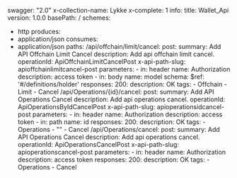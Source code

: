 swagger: "2.0"
x-collection-name: Lykke
x-complete: 1
info:
  title: Wallet_Api
  version: 1.0.0
basePath: /
schemes:
- http
produces:
- application/json
consumes:
- application/json
paths:
  /api/offchain/limit/cancel:
    post:
      summary: Add API Offchain Limit Cancel
      description: Add api offchain limit cancel.
      operationId: ApiOffchainLimitCancelPost
      x-api-path-slug: apioffchainlimitcancel-post
      parameters:
      - in: header
        name: Authorization
        description: access token
      - in: body
        name: model
        schema:
          $ref: '#/definitions/holder'
      responses:
        200:
          description: OK
      tags:
      - Offchain
      - Limit
      - Cancel
  /api/Operations/{id}/cancel:
    post:
      summary: Add API Operations  Cancel
      description: Add api operations  cancel.
      operationId: ApiOperationsByIdCancelPost
      x-api-path-slug: apioperationsidcancel-post
      parameters:
      - in: header
        name: Authorization
        description: access token
      - in: path
        name: id
      responses:
        200:
          description: OK
      tags:
      - Operations
      - ""
      - Cancel
  /api/Operations/cancel:
    post:
      summary: Add API Operations Cancel
      description: Add api operations cancel.
      operationId: ApiOperationsCancelPost
      x-api-path-slug: apioperationscancel-post
      parameters:
      - in: header
        name: Authorization
        description: access token
      responses:
        200:
          description: OK
      tags:
      - Operations
      - Cancel